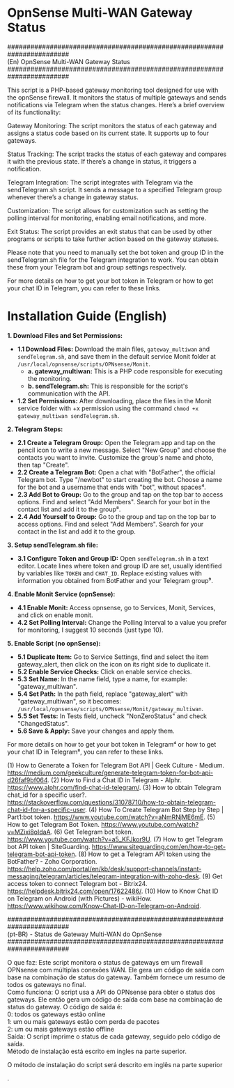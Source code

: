 # OpnSense Multi-WAN Gateway Status <br />
######################################################################## <br />
(En) OpnSense Multi-WAN Gateway Status <br />
######################################################################## <br />

This script is a PHP-based gateway monitoring tool designed for use with the opnSense firewall. It monitors the status of multiple gateways and sends notifications via Telegram when the status changes. Here’s a brief overview of its functionality: <br />

Gateway Monitoring: The script monitors the status of each gateway and assigns a status code based on its current state. It supports up to four gateways. <br />

Status Tracking: The script tracks the status of each gateway and compares it with the previous state. If there’s a change in status, it triggers a notification. <br />

Telegram Integration: The script integrates with Telegram via the sendTelegram.sh script. It sends a message to a specified Telegram group whenever there’s a change in gateway status. <br />

Customization: The script allows for customization such as setting the polling interval for monitoring, enabling email notifications, and more. <br />

Exit Status: The script provides an exit status that can be used by other programs or scripts to take further action based on the gateway statuses. <br />

Please note that you need to manually set the bot token and group ID in the sendTelegram.sh file for the Telegram integration to work. You can obtain these from your Telegram bot and group settings respectively. <br />

For more details on how to get your bot token in Telegram or how to get your chat ID in Telegram, you can refer to these links. <br />


# Installation Guide (English)

**1. Download Files and Set Permissions:**
- **1.1 Download Files:** Download the main files, `gateway_multiwan` and `sendTelegram.sh`, and save them in the default service Monit folder at `/usr/local/opnsense/scripts/OPNsense/Monit`.
    - **a. gateway_multiwan:** This is a PHP code responsible for executing the monitoring.
    - **b. sendTelegram.sh:** This is responsible for the script's communication with the API.
- **1.2 Set Permissions:** After downloading, place the files in the Monit service folder with +x permission using the command `chmod +x gateway_multiwan sendTelegram.sh`.

**2. Telegram Steps:**
- **2.1 Create a Telegram Group:** Open the Telegram app and tap on the pencil icon to write a new message. Select "New Group" and choose the contacts you want to invite. Customize the group's name and photo, then tap "Create".
- **2.2 Create a Telegram Bot:** Open a chat with "BotFather", the official Telegram bot. Type "/newbot" to start creating the bot. Choose a name for the bot and a username that ends with "bot", without spaces⁴.
- **2.3 Add Bot to Group:** Go to the group and tap on the top bar to access options. Find and select "Add Members". Search for your bot in the contact list and add it to the group⁸.
- **2.4 Add Yourself to Group:** Go to the group and tap on the top bar to access options. Find and select "Add Members". Search for your contact in the list and add it to the group.

**3. Setup sendTelegram.sh file:**
- **3.1 Configure Token and Group ID:** Open `sendTelegram.sh` in a text editor. Locate lines where token and group ID are set, usually identified by variables like `TOKEN` and `CHAT_ID`. Replace existing values with information you obtained from BotFather and your Telegram group⁹.

**4. Enable Monit Service (opnSense):**
- **4.1 Enable Monit:** Access opnsense, go to Services, Monit, Services, and click on enable monit.
- **4.2 Set Polling Interval:** Change the Polling Interval to a value you prefer for monitoring, I suggest 10 seconds (just type 10).

**5. Enable Script (no opnSense):**
- **5.1 Duplicate Item:** Go to Service Settings, find and select the item gateway_alert, then click on the icon on its right side to duplicate it.
- **5.2 Enable Service Checks:** Click on enable service checks.
- **5.3 Set Name:** In the name field, type a name, for example: "gateway_multiwan".
- **5.4 Set Path:** In the path field, replace "gateway_alert" with "gateway_multiwan", so it becomes: `/usr/local/opnsense/scripts/OPNsense/Monit/gateway_multiwan`.
- **5.5 Set Tests:** In Tests field, uncheck "NonZeroStatus" and check "ChangedStatus".
- **5.6 Save & Apply:** Save your changes and apply them.

For more details on how to get your bot token in Telegram⁴ or how to get your chat ID in Telegram⁸, you can refer to these links.

(1) How to Generate a Token for Telegram Bot API | Geek Culture - Medium. https://medium.com/geekculture/generate-telegram-token-for-bot-api-d26faf9bf064.
(2) How to Find a Chat ID in Telegram - Alphr. https://www.alphr.com/find-chat-id-telegram/.
(3) How to obtain Telegram chat_id for a specific user?. https://stackoverflow.com/questions/31078710/how-to-obtain-telegram-chat-id-for-a-specific-user.
(4) How To Create Telegram Bot Step by Step | Part1:bot token. https://www.youtube.com/watch?v=aNmRNjME6mE.
(5) How to get Telegram Bot Token. https://www.youtube.com/watch?v=MZixi8oIdaA.
(6) Get Telegram bot token. https://www.youtube.com/watch?v=a5_KFJkor9U.
(7) How to get Telegram bot API token | SiteGuarding. https://www.siteguarding.com/en/how-to-get-telegram-bot-api-token.
(8) How to get a Telegram API token using the BotFather? - Zoho Corporation. https://help.zoho.com/portal/en/kb/desk/support-channels/instant-messaging/telegram/articles/telegram-integration-with-zoho-desk.
(9) Get access token to connect Telegram bot - Bitrix24. https://helpdesk.bitrix24.com/open/17622486/.
(10) How to Know Chat ID on Telegram on Android (with Pictures) - wikiHow. https://www.wikihow.com/Know-Chat-ID-on-Telegram-on-Android.  <br />


######################################################################## <br />
(pt-BR) - Status de Gateway Multi-WAN do OpnSense <br />
######################################################################## <br />

O que faz: Este script monitora o status de gateways em um firewall OPNsense com múltiplas conexões WAN. Ele gera um código de saída com base na combinação de status do gateway. Também fornece um resumo de todos os gateways no final. <br />
Como funciona: O script usa a API do OPNsense para obter o status dos gateways. Ele então gera um código de saída com base na combinação de status do gateway. O código de saída é: <br />
0: todos os gateways estão online <br />
1: um ou mais gateways estão com perda de pacotes <br />
2: um ou mais gateways estão offline <br />
Saída: O script imprime o status de cada gateway, seguido pelo código de saída. <br />
Método de instalação está escrito em ingles na parte superior. <br />

O método de instalação do script será descrito em inglês na parte superior

.